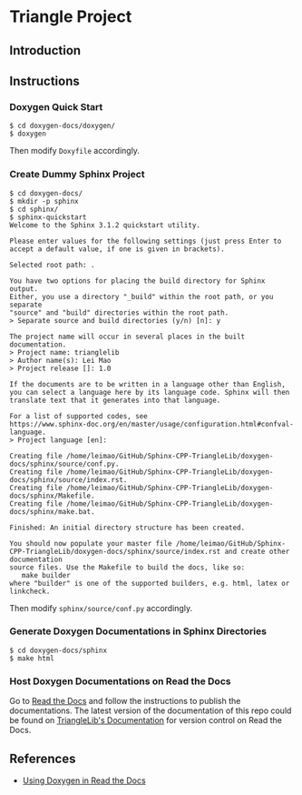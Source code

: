 
# Triangle Project

## Introduction

## Instructions


### Doxygen Quick Start

```
$ cd doxygen-docs/doxygen/
$ doxygen
```

Then modify `Doxyfile` accordingly.


### Create Dummy Sphinx Project

```
$ cd doxygen-docs/
$ mkdir -p sphinx
$ cd sphinx/
$ sphinx-quickstart 
Welcome to the Sphinx 3.1.2 quickstart utility.

Please enter values for the following settings (just press Enter to
accept a default value, if one is given in brackets).

Selected root path: .

You have two options for placing the build directory for Sphinx output.
Either, you use a directory "_build" within the root path, or you separate
"source" and "build" directories within the root path.
> Separate source and build directories (y/n) [n]: y

The project name will occur in several places in the built documentation.
> Project name: trianglelib
> Author name(s): Lei Mao
> Project release []: 1.0

If the documents are to be written in a language other than English,
you can select a language here by its language code. Sphinx will then
translate text that it generates into that language.

For a list of supported codes, see
https://www.sphinx-doc.org/en/master/usage/configuration.html#confval-language.
> Project language [en]: 

Creating file /home/leimao/GitHub/Sphinx-CPP-TriangleLib/doxygen-docs/sphinx/source/conf.py.
Creating file /home/leimao/GitHub/Sphinx-CPP-TriangleLib/doxygen-docs/sphinx/source/index.rst.
Creating file /home/leimao/GitHub/Sphinx-CPP-TriangleLib/doxygen-docs/sphinx/Makefile.
Creating file /home/leimao/GitHub/Sphinx-CPP-TriangleLib/doxygen-docs/sphinx/make.bat.

Finished: An initial directory structure has been created.

You should now populate your master file /home/leimao/GitHub/Sphinx-CPP-TriangleLib/doxygen-docs/sphinx/source/index.rst and create other documentation
source files. Use the Makefile to build the docs, like so:
   make builder
where "builder" is one of the supported builders, e.g. html, latex or linkcheck.
```

Then modify `sphinx/source/conf.py` accordingly.


### Generate Doxygen Documentations in Sphinx Directories

```
$ cd doxygen-docs/sphinx
$ make html
```

### Host Doxygen Documentations on Read the Docs

Go to [Read the Docs](`https://readthedocs.org/dashboard/import/manual/`) and follow the instructions to publish the documentations. The latest version of the documentation of this repo could be found on [TriangleLib's Documentation](https://doxygen-c-trianglelib.readthedocs.io/) for version control on Read the Docs.

## References

* [Using Doxygen in Read the Docs](https://stackoverflow.com/questions/36064976/using-doxygen-in-read-the-docs)
